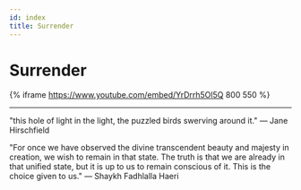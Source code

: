 ```yaml
---
id: index
title: Surrender
---
```


# Surrender

{% iframe https://www.youtube.com/embed/YrDrrh5Ol5Q 800 550 %}

---

"this hole of light in the light, the puzzled birds swerving around it." — Jane Hirschfield

"For once we have observed the divine transcendent beauty and majesty in creation, we wish to remain in that state. The truth is that we are already in that unified state, but it is up to us to remain conscious of it. This is the choice given to us." — Shaykh Fadhlalla Haeri

